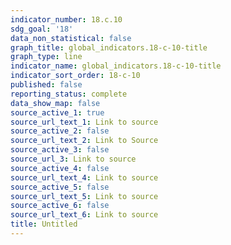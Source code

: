 ```yaml
---
indicator_number: 18.c.10
sdg_goal: '18'
data_non_statistical: false
graph_title: global_indicators.18-c-10-title
graph_type: line
indicator_name: global_indicators.18-c-10-title
indicator_sort_order: 18-c-10
published: false
reporting_status: complete
data_show_map: false
source_active_1: true
source_url_text_1: Link to source
source_active_2: false
source_url_text_2: Link to Source
source_active_3: false
source_url_3: Link to source
source_active_4: false
source_url_text_4: Link to source
source_active_5: false
source_url_text_5: Link to source
source_active_6: false
source_url_text_6: Link to source
title: Untitled
---
```

